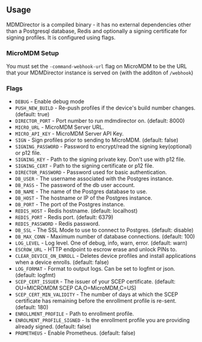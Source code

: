 ## Usage

MDMDirector is a compiled binary - it has no external dependencies other than a Postgresql database, Redis and optionally a signing certificate for signing profiles. It is configured using flags.

### MicroMDM Setup

You must set the `-command-webhook-url` flag on MicroMDM to be the URL that your MDMDirector instance is served on (with the additon of `/webhook`)

### Flags

- `DEBUG` - Enable debug mode
- `PUSH_NEW_BUILD` - Re-push profiles if the device's build number changes. (default: true)
- `DIRECTOR_PORT` - Port number to run mdmdirector on. (default: 8000)
- `MICRO_URL` - MicroMDM Server URL.
- `MICRO_API_KEY` - MicroMDM Server API Key.
- `SIGN` - Sign profiles prior to sending to MicroMDM. (default: false)
- `SIGNING_PASSWORD` - Password to encrypt/read the signing key(optional) or p12 file.
- `SIGNING_KEY` - Path to the signing private key. Don't use with p12 file.
- `SIGNING_CERT` - Path to the signing certificate or p12 file.
- `DIRECTOR_PASSWORD` - Password used for basic authentication.
- `DB_USER` - The username associated with the Postgres instance.
- `DB_PASS` - The password of the db user account.
- `DB_NAME` - The name of the Postgres database to use.
- `DB_HOST` - The hostname or IP of the Postgres instance.
- `DB_PORT` - The port of the Postgres instance.
- `REDIS_HOST` - Redis hostname. (default: localhost)
- `REDIS_PORT` - Redis port. (default: 6379)
- `REDIS_PASSWORD` - Redis password.
- `DB_SSL` - The SSL Mode to use to connect to Postgres. (default: disable)
- `DB_MAX_CONN` - Maximum number of database connections. (default: 100)
- `LOG_LEVEL` - Log level. One of debug, info, warn, error. (default: warn)
- `ESCROW_URL` - HTTP endpoint to escrow erase and unlock PINs to.
- `CLEAR_DEVICE_ON_ENROLL` - Deletes device profiles and install applications when a device enrolls. (default: false)
- `LOG_FORMAT` - Format to output logs. Can be set to logfmt or json. (default: logfmt)
- `SCEP_CERT_ISSUER` - The issuer of your SCEP certificate. (default: OU=MICROMDM SCEP CA,O=MicroMDM,C=US)
- `SCEP_CERT_MIN_VALIDITY` - The number of days at which the SCEP certificate has remaining before the enrollment profile is re-sent. (default: 180)
- `ENROLLMENT_PROFILE` - Path to enrollment profile.
- `ENROLMENT_PROFILE_SIGNED` - Is the enrollment profile you are providing already signed. (default: false)
- `PROMETHEUS` - Enable Prometheus. (default: false)

